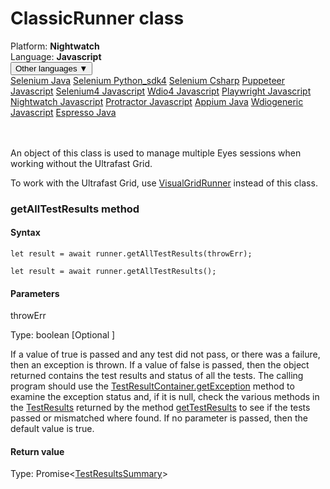 # ClassicRunner class
<div class='platform-bar-container-div'><div class='platform-bar-div'>Platform:  <b> Nightwatch</b>
</div><div class='platform-bar-div'>Language: <b>Javascript</b></div><div class='dropdown-button-container-div'><button class='sdk-language-dropdown-button'>Other languages ▼</button><div class='dropdown-content'>
<a href='../../selenium/java/classicrunner'>Selenium Java</a>
<a href='../../selenium/python_sdk4/classicrunner'>Selenium Python_sdk4</a>
<a href='../../selenium/csharp/classicrunner'>Selenium Csharp</a>
<a href='../../puppeteer/javascript/classicrunner'>Puppeteer Javascript</a>
<a href='../../selenium4/javascript/classicrunner'>Selenium4 Javascript</a>
<a href='../../wdio4/javascript/classicrunner'>Wdio4 Javascript</a>
<a href='../../playwright/javascript/classicrunner'>Playwright Javascript</a>
<a href='../../nightwatch/javascript/classicrunner'>Nightwatch Javascript</a>
<a href='../../protractor/javascript/classicrunner'>Protractor Javascript</a>
<a href='../../appium/java/classicrunner'>Appium Java</a>
<a href='../../wdiogeneric/javascript/classicrunner'>Wdiogeneric Javascript</a>
<a href='../../espresso/java/classicrunner'>Espresso Java</a>
</div></div><br /><br /></div>




An object of this class is used to manage multiple Eyes sessions when working without the Ultrafast Grid.

To work with the Ultrafast Grid, use [VisualGridRunner](./visualgridrunner) instead of this class.


### getAllTestResults method
#### Syntax


    let result = await runner.getAllTestResults(throwErr);
    
    let result = await runner.getAllTestResults();
    

#### Parameters

throwErr

Type: boolean \[Optional \]

If a value of true is passed and any test did not pass, or there was a failure, then an exception is thrown. If a value of false is passed, then the object returned contains the test results and status of all the tests. The calling program should use the [TestResultContainer.getException](./testresultcontainer#getexception-method) method to examine the exception status and, if it is null, check the various methods in the [TestResults](./testresults) returned by the method [getTestResults](./testresultcontainer#gettestresults-method) to see if the tests passed or mismatched where found. If no parameter is passed, then the default value is true.

#### Return value

Type:  Promise<[TestResultsSummary](./testresultssummary)\>
